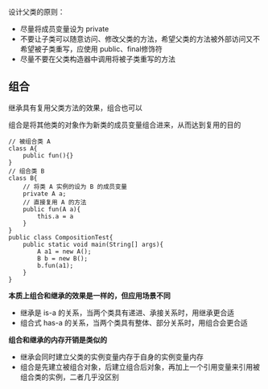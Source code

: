 设计父类的原则：
- 尽量将成员变量设为 private
- 不要让子类可以随意访问、修改父类的方法，希望父类的方法被外部访问又不希望被子类重写，应使用 public、final修饰符
- 尽量不要在父类构造器中调用将被子类重写的方法


## 组合
继承具有复用父类方法的效果，组合也可以

组合是将其他类的对象作为新类的成员变量组合进来，从而达到复用的目的

```
// 被组合类 A
class A{
    public fun(){}
}
// 组合类 B
class B{
    // 将类 A 实例的设为 B 的成员变量
    private A a;
    // 直接复用 A 的方法
    public fun(A a){
        this.a = a
    }
}
public class CompositionTest{
    public static void main(String[] args){
        A a1 = new A();
        B b = new B();
        b.fun(a1);
    }
}
```

**本质上组合和继承的效果是一样的，但应用场景不同**
- 继承是 is-a 的关系，当两个类具有递进、承接关系时，用继承更合适
- 组合式 has-a 的关系，当两个类具有整体、部分关系时，用组合会更合适

**组合和继承的内存开销是类似的**
- 继承会同时建立父类的实例变量内存于自身的实例变量内存
- 组合是先建立被组合对象，后建立组合后对象，再加上一个引用变量来引用被组合类的实例，二者几乎没区别